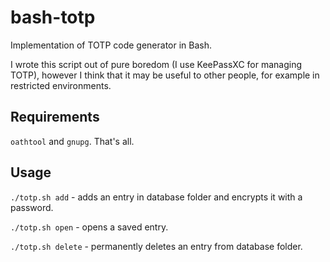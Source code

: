 # bash-totp

Implementation of TOTP code generator in Bash.

I wrote this script out of pure boredom (I use KeePassXC for managing TOTP), however I think that it may be useful to other people, for example in restricted environments.

## Requirements

`oathtool` and `gnupg`. That's all.

## Usage

`./totp.sh add` - adds an entry in database folder and encrypts it with a password.

`./totp.sh open` - opens a saved entry.

`./totp.sh delete` - permanently deletes an entry from database folder.
